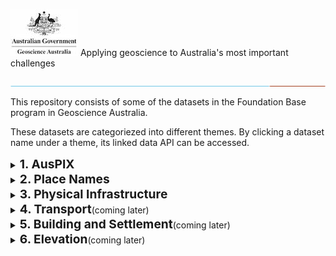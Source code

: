 
![Geoscience Australia](./images/GA.jpg)  Applying geoscience to Australia's most important challenges

![Geoscience Australia](./images/lo.jpg)
  

This repository consists of some of the datasets in the Foundation Base program in Geoscience Australia.

These datasets are categoriezed into different themes. By clicking a dataset name under a theme, its linked data API can be accessed.  

<details>
<summary><b style="font-size:2vw">1. AusPIX</b></summary>  

- [AusPIX](https://linked.data.gov.au/dataset/auspix)
</details>


<details>
<summary><b style="font-size:2vw">2. Place Names</b></summary>  

- [Place Names](https://linked.data.gov.au/dataset/placenames)
</details>


<details>
<summary><b style="font-size:2vw">3. Physical Infrastructure</b></summary>  

- [Powerlines](http://ec2-13-211-149-56.ap-southeast-2.compute.amazonaws.com/FSDF-power-dataset/power_lines)

- [Power Stations](http://ec2-13-211-149-56.ap-southeast-2.compute.amazonaws.com/FSDF-power-dataset/power_stations)

- [Power Substations](http://ec2-13-211-149-56.ap-southeast-2.compute.amazonaws.com/FSDF-power-dataset/power_substations)

- Pipelines (coming later)

- Waste Managements (coming later)

- Waste Water Treatments (coming later)

</details>


<details>
<summary><b style="font-size:2vw">4. Transport</b>(coming later)</summary>  

- Railways

- Airports

- Helipads

- Runways

- Tunnels

- Bridges

- Roads

- Landing Grounds

- Railway Stations
</details>


<details>
<summary><b style="font-size:2vw">5. Building and Settlement</b>(coming later)</summary>  

- [Hospitals](http://ec2-13-211-149-56.ap-southeast-2.compute.amazonaws.com/FSDF-facilities-dataset/medical/)

- [Emergency Management Facilities](http://ec2-13-211-149-56.ap-southeast-2.compute.amazonaws.com/FSDF-facilities-dataset/emergency/)
</details>


<details>
<summary><b style="font-size:2vw">6. Elevation</b>(coming later)</summary>  

- ELVIS
</details>


